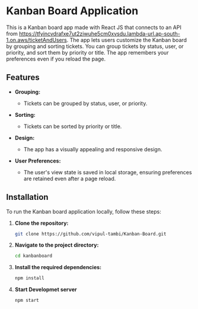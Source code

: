 # Kanban Board Application

This is a Kanban board app made with React JS that connects to an API from https://tfyincvdrafxe7ut2ziwuhe5cm0xvsdu.lambda-url.ap-south-1.on.aws/ticketAndUsers. The app lets users customize the Kanban board by grouping and sorting tickets. You can group tickets by status, user, or priority, and sort them by priority or title. The app remembers your preferences even if you reload the page.

## Features

- **Grouping:**
  - Tickets can be grouped by status, user, or priority.

- **Sorting:**
  - Tickets can be sorted by priority or title.

- **Design:**
  - The app has a visually appealing and responsive design.

- **User Preferences:**
  - The user's view state is saved in local storage, ensuring preferences are retained even after a page reload.

## Installation

To run the Kanban board application locally, follow these steps:

1. **Clone the repository:**

   ```bash
   git clone https://github.com/vipul-tambi/Kanban-Board.git
2. **Navigate to the project directory:**
   ```bash
   cd kanbanboard
3. **Install the required dependencies:**
   ```bash
   npm install
4. **Start Developmet server**
   ```bash
   npm start
